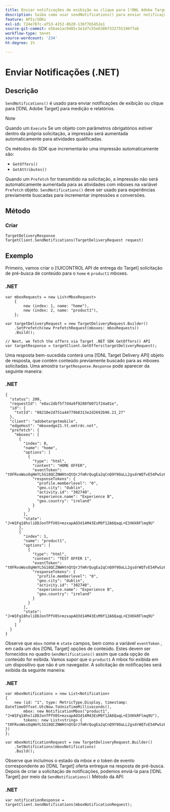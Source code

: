```yaml
---
title: Enviar notificações de exibição ou clique para [!DNL Adobe Target] usar o SDK do .NET
description: Saiba como usar sendNotifications() para enviar notificações de exibição ou clique em [!DNL Adobe Target] para medição e relatórios.
feature: APIs/SDKs
exl-id: 724e787c-af53-4152-8b20-136f7b5452e1
source-git-commit: e5bae1ac9485c3e1d7c55e6386f332755196ffab
workflow-type: tm+mt
source-wordcount: '234'
ht-degree: 1%

---
```


# Enviar Notificações (.NET)

## Descrição

`SendNotifications()` é usado para enviar notificações de exibição ou clique para [!DNL Adobe Target] para medição e relatórios.

>[!NOTE]
>
>Quando um `Execute` Se um objeto com parâmetros obrigatórios estiver dentro da própria solicitação, a impressão será aumentada automaticamente para atividades qualificadas.

Os métodos do SDK que incrementarão uma impressão automaticamente são:

* `GetOffers()`
* `GetAttributes()`

Quando um `Prefetch` for transmitido na solicitação, a impressão não será automaticamente aumentada para as atividades com mboxes na variável `Prefetch` objeto. `SendNotifications()` deve ser usado para experiências previamente buscadas para incrementar impressões e conversões.

## Método

### Criar

```dotnet {line-numbers="true"}
TargetDeliveryResponse TargetClient.SendNotifications(TargetDeliveryRequest request)
```

## Exemplo

Primeiro, vamos criar o [!UICONTROL API de entrega do Target] solicitação de pré-busca de conteúdo para o `home` e `product1` mboxes.

### \.NET

```dotnet {line-numbers="true"}
var mboxRequests = new List<MboxRequest>
    {
        new (index: 1, name: "home"),
        new (index: 2, name: "product1"),
    };

var targetDeliveryRequest = new TargetDeliveryRequest.Builder()
    .SetPrefetch(new PrefetchRequest(mboxes: mboxRequests))
    .Build();

// Next, we fetch the offers via Target .NET SDK GetOffers() API
var targetResponse = targetClient.GetOffers(targetDeliveryRequest);
```

Uma resposta bem-sucedida conterá uma [!DNL Target Delivery API] objeto de resposta, que contém conteúdo previamente buscado para as mboxes solicitadas. Uma amostra `targetResponse.Response` pode aparecer da seguinte maneira:

### \.NET

```dotnet {line-numbers="true"}
{
  "status": 200,
  "requestId": "e8ac2dbf5f7d4a9f9280f6071f24a01e",
  "id": {
    "tntId": "08210e2d751a44779b8313e2d2692b96.21_27"
  },
  "client": "adobetargetmobile",
  "edgeHost": "mboxedge21.tt.omtrdc.net",
  "prefetch": {
    "mboxes": [
      {
        "index": 0,
        "name": "home",
        "options": [
          {
            "type": "html",
            "content": "HOME OFFER",
            "eventToken": "t0FRvoWosOqHmYL5G18QCZNWHtnQtQrJfmRrQugEa2qCnQ9Y9OaLL2gsdrWQTvE54PwSz67rmXWmSnkXpSSS2Q==",
            "responseTokens": {
              "profile.memberlevel": "0",
              "geo.city": "dublin",
              "activity.id": "302740",
              "experience.name": "Experience B",
              "geo.country": "ireland"
            }
          }
        ],
        "state": "J+W1Fq18hxliDDJonTPfV0S+mzxapAO3d14M43EsM9f12A6QaqL+E3XKkRFlmq9U"
      },
      {
        "index": 1,
        "name": "product1",
        "options": [
          {
            "type": "html",
            "content": "TEST OFFER 1",
            "eventToken": "t0FRvoWosOqHmYL5G18QCZNWHtnQtQrJfmRrQugEa2qCnQ9Y9OaLL2gsdrWQTvE54PwSz67rmXWmSnkXpSSS2Q==",
            "responseTokens": {
              "profile.memberlevel": "0",
              "geo.city": "dublin",
              "activity.id": "302740",
              "experience.name": "Experience B",
              "geo.country": "ireland"
            }
          }
        ],
        "state": "J+W1Fq18hxliDDJonTPfV0S+mzxapAO3d14M43EsM9f12A6QaqL+E3XKkRFlmq9U"
      }
    ]
  }
}
```

Observe que `mbox` nome e `state` campos, bem como a variável `eventToken` , em cada um dos [!DNL Target] opções de conteúdo. Estes devem ser fornecidos no quadro `SendNotifications()` assim que cada opção de conteúdo for exibida. Vamos supor que o `product1` A mbox foi exibida em um dispositivo que não é um navegador. A solicitação de notificações será exibida da seguinte maneira:

### \.NET

```dotnet {line-numbers="true"}
var mboxNotifications = new List<Notification>
{
    new (id: "1", type: MetricType.Display, timestamp: DateTimeOffset.UtcNow.ToUnixTimeMilliseconds(),
        mbox: new NotificationMbox("product1", "J+W1Fq18hxliDDJonTPfV0S+mzxapAO3d14M43EsM9f12A6QaqL+E3XKkRFlmq9U"),
        tokens: new List<string> { "t0FRvoWosOqHmYL5G18QCZNWHtnQtQrJfmRrQugEa2qCnQ9Y9OaLL2gsdrWQTvE54PwSz67rmXWmSnkXpSSS2Q==" })
}; 

var mboxNotificationRequest = new TargetDeliveryRequest.Builder()
    .SetNotifications(mboxNotifications)
    .Build();
```

Observe que incluímos o estado da mbox e o token de evento correspondente ao [!DNL Target] oferta entregue na resposta de pré-busca. Depois de criar a solicitação de notificações, podemos enviá-la para [!DNL Target] por meio da `SendNotifications()` Método da API:

### \.NET

```dotnet {line-numbers="true"}
var notificationResponse = targetClient.SendNotifications(mboxNotificationRequest);
```
